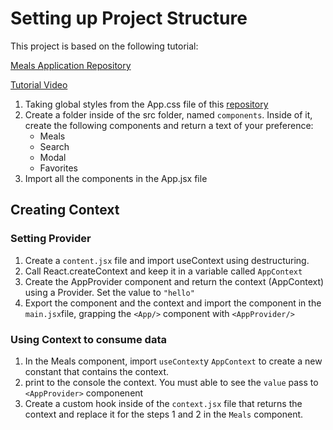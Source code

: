 # Setting up Project Structure

This project is based on the following tutorial:

[Meals Application Repository](https://github.com/john-smilga/react-meals-application-freeCodeCamp)

[Tutorial Video](https://www.youtube.com/watch?v=u6gSSpfsoOQ&t=19642s&ab_channel=freeCodeCamp.org)

1. Taking global styles from the App.css file of this [repository](https://github.com/john-smilga/react-meals-application-freeCodeCamp)
2. Create a folder inside of the src folder, named `components`. Inside of it, create the following components and return a text of your preference:
   - Meals
   - Search
   - Modal
   - Favorites
3. Import all the components in the App.jsx file

## Creating Context

### Setting Provider

1. Create a `content.jsx` file and import useContext using destructuring.
2. Call React.createContext and keep it in a variable called `AppContext`
3. Create the AppProvider component and return the context (AppContext) using a Provider. Set the value to `"hello"`
4. Export the component and the context and import the component in the `main.jsx`file, grapping the `<App/>` component with `<AppProvider/>`

### Using Context to consume data

1. In the Meals component, import `useContext`y `AppContext` to create a new constant that contains the context.
2. print to the console the context. You must able to see the `value` pass to `<AppProvider>` componenent
3. Create a custom hook inside of the `context.jsx` file that returns the context and replace it for the steps 1 and 2 in the `Meals` component.
